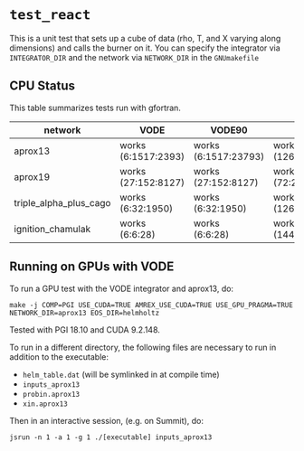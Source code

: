 # `test_react`

This is a unit test that sets up a cube of data (rho, T, and X varying
along dimensions) and calls the burner on it.  You can specify the integrator
via `INTEGRATOR_DIR` and the network via `NETWORK_DIR` in the `GNUmakefile`

## CPU Status

This table summarizes tests run with gfortran.


| network                | VODE                    | VODE90                  | BS                      | Rosenbrock    |
|------------------------|-------------------------|-------------------------|-------------------------|---------------|
| aprox13                | works<br>(6:1517:2393)  | works<br>(6:1517:23793) | works<br>(126:858:4678) | crashes       |
| aprox19                | works<br>(27:152:8127)  | works<br>(27:152:8127)  | works<br>(72:297:2869)  | runs too long |
| triple_alpha_plus_cago | works<br>(6:32:1950)    | works<br>(6:32:1950)    | works<br>(126:148:3044) | crashes       |
| ignition_chamulak      | works<br>(6:6:28)       | works<br>(6:6:28)       | works<br>(144:144:153)  | works (252:252:252) |


## Running on GPUs with VODE

To run a GPU test with the VODE integrator and aprox13, do:

```
make -j COMP=PGI USE_CUDA=TRUE AMREX_USE_CUDA=TRUE USE_GPU_PRAGMA=TRUE NETWORK_DIR=aprox13 EOS_DIR=helmholtz
```

Tested with PGI 18.10 and CUDA 9.2.148.

To run in a different directory, the following files are necessary to
run in addition to the executable:

- `helm_table.dat` (will be symlinked in at compile time)
- `inputs_aprox13`
- `probin.aprox13`
- `xin.aprox13`

Then in an interactive session, (e.g. on Summit), do:

```
jsrun -n 1 -a 1 -g 1 ./[executable] inputs_aprox13
```
